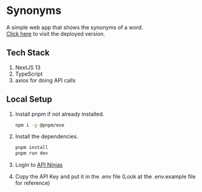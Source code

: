 # Synonyms

A simple web app that shows the synonyms of a word.  
[Click here](https://synonyms-generator.vercel.app/) to visit the deployed version.

## Tech Stack

1. NextJS 13
1. TypeScript
1. axios for doing API calls

## Local Setup

1. Install pnpm if not already installed.

   ```sh
   npm i -g @pnpm/exe
   ```

2. Install the dependencies.

   ```sh
   pnpm install
   pnpm run dev
   ```

3. Login to [API Ninjas](https://api-ninjas.com/)

4. Copy the API Key and put it in the .env file (Look at the .env.example file for reference)

